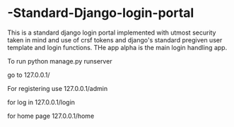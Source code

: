# -Standard-Django-login-portal
This is a standard django login portal implemented with utmost security taken in mind 
and use of crsf tokens and django's standard pregiven user template and login functions.
THe app alpha is the main login handling app.

To run
python manage.py runserver


go to 127.0.0.1/

For registering use 127.0.0.1/admin

for log in 127.0.0.1/login

for home page 127.0.0.1/home

